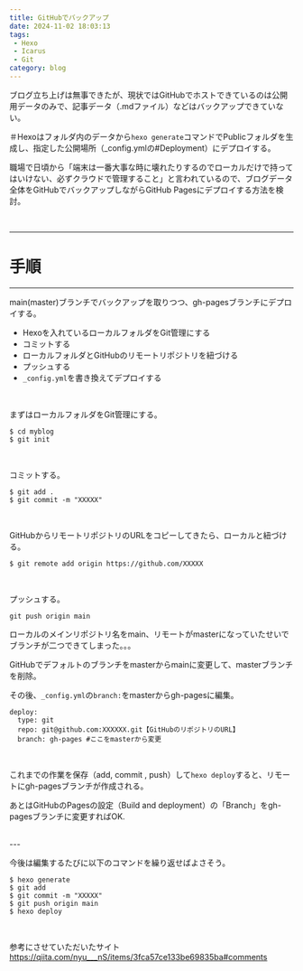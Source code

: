 ```yaml
---
title: GitHubでバックアップ
date: 2024-11-02 18:03:13
tags:
 - Hexo
 - Icarus
 - Git
category: blog
---
```




ブログ立ち上げは無事できたが、現状ではGitHubでホストできているのは公開用データのみで、記事データ（.mdファイル）などはバックアップできていない。

＃Hexoはフォルダ内のデータから`hexo generate`コマンドでPublicフォルダを生成し、指定した公開場所（_config.ymlの#Deployment）にデプロイする。

職場で日頃から「端末は一番大事な時に壊れたりするのでローカルだけで持ってはいけない、必ずクラウドで管理すること」と言われているので、ブログデータ全体をGitHubでバックアップしながらGitHub Pagesにデプロイする方法を検討。

<br>

---
# 手順
---

main(master)ブランチでバックアップを取りつつ、gh-pagesブランチにデプロイする。
<br>

- Hexoを入れているローカルフォルダをGit管理にする
- コミットする
- ローカルフォルダとGitHubのリモートリポジトリを紐づける
- プッシュする
- `_config.yml`を書き換えてデプロイする

<br>

まずはローカルフォルダをGit管理にする。

~~~
$ cd myblog
$ git init
~~~
<br>

コミットする。

~~~
$ git add .
$ git commit -m "XXXXX"
~~~
<br>

GitHubからリモートリポジトリのURLをコピーしてきたら、ローカルと紐づける。

~~~
$ git remote add origin https://github.com/XXXXX
~~~
<br>

プッシュする。

~~~
git push origin main
~~~

ローカルのメインリポジトリ名をmain、リモートがmasterになっていたせいでブランチが二つできてしまった。。。

GitHubでデフォルトのブランチをmasterからmainに変更して、masterブランチを削除。

その後、`_config.yml`の`branch:`をmasterからgh-pagesに編集。

~~~
deploy:
  type: git
  repo: git@github.com:XXXXXX.git【GitHubのリポジトリのURL】
  branch: gh-pages #ここをmasterから変更
~~~
<br>

これまでの作業を保存（add, commit , push）して`hexo deploy`すると、リモートにgh-pagesブランチが作成される。

あとはGitHubのPagesの設定（Build and deployment）の「Branch」をgh-pagesブランチに変更すればOK.

<br>
---

今後は編集するたびに以下のコマンドを繰り返せばよさそう。

~~~
$ hexo generate
$ git add
$ git commit -m "XXXXX"
$ git push origin main
$ hexo deploy
~~~
<br>

参考にさせていただいたサイト
https://qiita.com/nyu___nS/items/3fca57ce133be69835ba#comments

<br>
<br>
